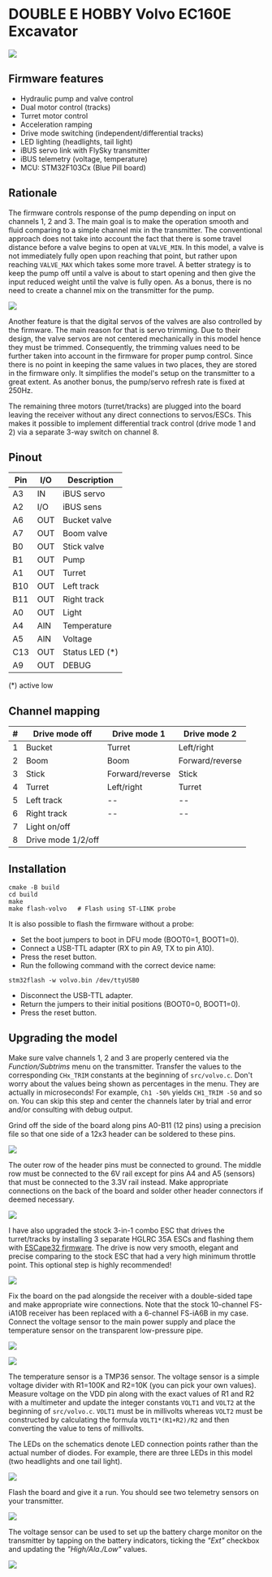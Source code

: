 DOUBLE E HOBBY Volvo EC160E Excavator
=====================================

![](/img/volvo1.jpg)


Firmware features
-----------------

+ Hydraulic pump and valve control
+ Dual motor control (tracks)
+ Turret motor control
+ Acceleration ramping
+ Drive mode switching (independent/differential tracks)
+ LED lighting (headlights, tail light)
+ iBUS servo link with FlySky transmitter
+ iBUS telemetry (voltage, temperature)
+ MCU: STM32F103Cx (Blue Pill board)


Rationale
---------

The firmware controls response of the pump depending on input on channels 1, 2 and 3. The main goal is to make the operation smooth and fluid comparing to a simple channel mix in the transmitter. The conventional approach does not take into account the fact that there is some travel distance before a valve begins to open at `VALVE_MIN`. In this model, a valve is not immediately fully open upon reaching that point, but rather upon reaching `VALVE_MAX` which takes some more travel. A better strategy is to keep the pump off until a valve is about to start opening and then give the input reduced weight until the valve is fully open. As a bonus, there is no need to create a channel mix on the transmitter for the pump.

![](/img/pump1.jpg)

Another feature is that the digital servos of the valves are also controlled by the firmware. The main reason for that is servo trimming. Due to their design, the valve servos are not centered mechanically in this model hence they must be trimmed. Consequently, the trimming values need to be further taken into account in the firmware for proper pump control. Since there is no point in keeping the same values in two places, they are stored in the firmware only. It simplifies the model's setup on the transmitter to a great extent. As another bonus, the pump/servo refresh rate is fixed at 250Hz.

The remaining three motors (turret/tracks) are plugged into the board leaving the receiver without any direct connections to servos/ESCs. This makes it possible to implement differential track control (drive mode 1 and 2) via a separate 3-way switch on channel 8.


Pinout
------

| Pin | I/O | Description    |
|-----|-----|----------------|
| A3  | IN  | iBUS servo     |
| A2  | I/O | iBUS sens      |
| A6  | OUT | Bucket valve   |
| A7  | OUT | Boom valve     |
| B0  | OUT | Stick valve    |
| B1  | OUT | Pump           |
| A1  | OUT | Turret         |
| B10 | OUT | Left track     |
| B11 | OUT | Right track    |
| A0  | OUT | Light          |
| A4  | AIN | Temperature    |
| A5  | AIN | Voltage        |
| C13 | OUT | Status LED (*) |
| A9  | OUT | DEBUG          |

(*) active low


Channel mapping
---------------

| # | Drive mode off     | Drive mode 1    | Drive mode 2    |
|---|--------------------|-----------------|-----------------|
| 1 | Bucket             | Turret          | Left/right      |
| 2 | Boom               | Boom            | Forward/reverse |
| 3 | Stick              | Forward/reverse | Stick           |
| 4 | Turret             | Left/right      | Turret          |
| 5 | Left track         | --              | --              |
| 6 | Right track        | --              | --              |
| 7 | Light on/off       |
| 8 | Drive mode 1/2/off |


Installation
------------

```
cmake -B build
cd build
make
make flash-volvo   # Flash using ST-LINK probe
```

It is also possible to flash the firmware without a probe:

* Set the boot jumpers to boot in DFU mode (BOOT0=1, BOOT1=0).
* Connect a USB-TTL adapter (RX to pin A9, TX to pin A10).
* Press the reset button.
* Run the following command with the correct device name:

```
stm32flash -w volvo.bin /dev/ttyUSB0
```

* Disconnect the USB-TTL adapter.
* Return the jumpers to their initial positions (BOOT0=0, BOOT1=0).
* Press the reset button.


Upgrading the model
-------------------

Make sure valve channels 1, 2 and 3 are properly centered via the _Function/Subtrims_ menu on the transmitter. Transfer the values to the corresponding `CHx_TRIM` constants at the beginning of `src/volvo.c`. Don't worry about the values being shown as percentages in the menu. They are actually in microseconds! For example, `Ch1 -50%` yields `CH1_TRIM -50` and so on. You can skip this step and center the channels later by trial and error and/or consulting with debug output.

Grind off the side of the board along pins A0-B11 (12 pins) using a precision file so that one side of a 12x3 header can be soldered to these pins.

![](/img/volvo2.jpg)

The outer row of the header pins must be connected to ground. The middle row must be connected to the 6V rail except for pins A4 and A5 (sensors) that must be connected to the 3.3V rail instead. Make appropriate connections on the back of the board and solder other header connectors if deemed necessary.

![](/img/volvo3.jpg)

I have also upgraded the stock 3-in-1 combo ESC that drives the turret/tracks by installing 3 separate HGLRC 35A ESCs and flashing them with [ESCape32 firmware](https://github.com/neoxic/ESCape32). The drive is now very smooth, elegant and precise comparing to the stock ESC that had a very high minimum throttle point. This optional step is highly recommended!

![](/img/volvo4.jpg)

Fix the board on the pad alongside the receiver with a double-sided tape and make appropriate wire connections. Note that the stock 10-channel FS-iA10B receiver has been replaced with a 6-channel FS-iA6B in my case. Connect the voltage sensor to the main power supply and place the temperature sensor on the transparent low-pressure pipe.

![](/img/volvo5.jpg)

![](/img/volvo6.jpg)

The temperature sensor is a TMP36 sensor. The voltage sensor is a simple voltage divider with R1=100K and R2=10K (you can pick your own values). Measure voltage on the VDD pin along with the exact values of R1 and R2 with a multimeter and update the integer constants `VOLT1` and `VOLT2` at the beginning of `src/volvo.c`. `VOLT1` must be in millivolts whereas `VOLT2` must be constructed by calculating the formula `VOLT1*(R1+R2)/R2` and then converting the value to tens of millivolts.

The LEDs on the schematics denote LED connection points rather than the actual number of diodes. For example, there are three LEDs in this model (two headlights and one tail light).

![](/img/circuit1.png)

Flash the board and give it a run. You should see two telemetry sensors on your transmitter.

![](/img/telemetry1.jpg)

The voltage sensor can be used to set up the battery charge monitor on the transmitter by tapping on the battery indicators, ticking the _"Ext"_ checkbox and updating the _"High/Ala./Low"_ values.

![](/img/telemetry2.jpg)
